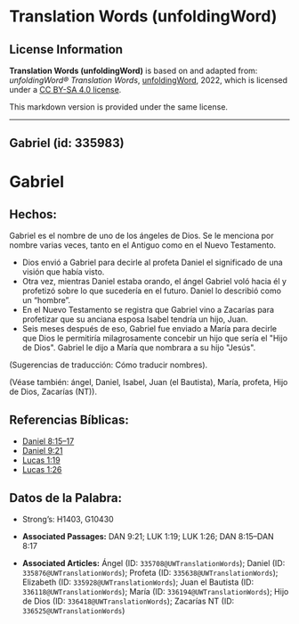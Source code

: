 # Translation Words (unfoldingWord)

## License Information

**Translation Words (unfoldingWord)** is based on and adapted from: _unfoldingWord® Translation Words_, [unfoldingWord](https://unfoldingword.org/utw), 2022, which is licensed under a [CC BY-SA 4.0 license](https://creativecommons.org/licenses/by-sa/4.0/legalcode.en).

This markdown version is provided under the same license.



--------------------------------

## Gabriel (id: 335983)

Gabriel
=======

Hechos:
-------

Gabriel es el nombre de uno de los ángeles de Dios. Se le menciona por nombre varias veces, tanto en el Antiguo como en el Nuevo Testamento.

* Dios envió a Gabriel para decirle al profeta Daniel el significado de una visión que había visto.
* Otra vez, mientras Daniel estaba orando, el ángel Gabriel voló hacia él y profetizó sobre lo que sucedería en el futuro. Daniel lo describió como un “hombre”.
* En el Nuevo Testamento se registra que Gabriel vino a Zacarías para profetizar que su anciana esposa Isabel tendría un hijo, Juan.
* Seis meses después de eso, Gabriel fue enviado a María para decirle que Dios le permitiría milagrosamente concebir un hijo que sería el "Hijo de Dios". Gabriel le dijo a María que nombrara a su hijo "Jesús".

(Sugerencias de traducción: Cómo traducir nombres).

(Véase también: ángel, Daniel, Isabel, Juan (el Bautista), María, profeta, Hijo de Dios, Zacarías (NT)).

Referencias Bíblicas:
---------------------

* [Daniel 8:15–17](https://ref.ly/Dan8:15-Dan8:17)
* [Daniel 9:21](https://ref.ly/Dan9:21)
* [Lucas 1:19](https://ref.ly/Luke1:19)
* [Lucas 1:26](https://ref.ly/Luke1:26)

Datos de la Palabra:
--------------------

* Strong’s: H1403, G10430

* **Associated Passages:** DAN 9:21; LUK 1:19; LUK 1:26; DAN 8:15–DAN 8:17
* **Associated Articles:** Ángel (ID: `335708@UWTranslationWords`); Daniel (ID: `335876@UWTranslationWords`); Profeta (ID: `335638@UWTranslationWords`); Elizabeth (ID: `335928@UWTranslationWords`); Juan el Bautista (ID: `336118@UWTranslationWords`); María (ID: `336194@UWTranslationWords`); Hijo de Dios (ID: `336418@UWTranslationWords`); Zacarías NT (ID: `336525@UWTranslationWords`)

